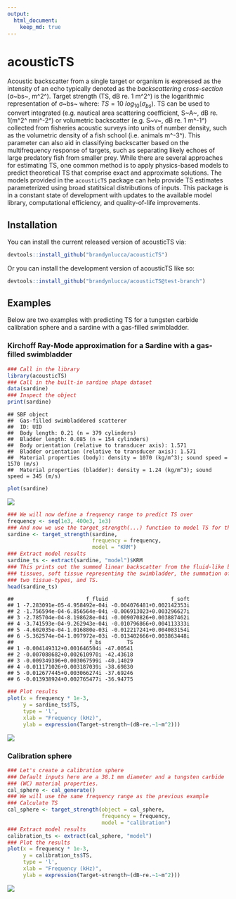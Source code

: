 ```yaml
---
output:
  html_document:
    keep_md: true
---
```

# acousticTS

Acoustic backscatter from a single target or organism is expressed as the 
intensity of an echo typically denoted as the *backscattering cross-section* 
(&sigma;~bs~, m^2^). Target strength (TS, dB re. 1 m^2^) is the logarithmic 
representation of &sigma;~bs~ where: $TS = 10~log_{10}(\sigma_{bs})$. TS can 
be used to convert integrated (e.g. nautical area scattering coefficient, S~A~,
dB re. 1(m^2^ nmi^-2^) or volumetric backscatter (e.g. S~v~, dB re. 1 m^-1^) 
collected from fisheries acoustic surveys into units of number density, such as 
the volumetric density of a fish school (i.e. animals m^-3^). This parameter can 
also aid in classifying backscatter based on the multifrequency response of 
targets, such as separating likely echoes of large predatory fish from smaller
prey. While there are several approaches for estimating TS, one common method is
to apply physics-based models to predict theoretical TS that comprise exact and
approximate solutions. The models provided in the `acousticTS` package can help
provide TS estimates parameterized using broad statitsical distributions of 
inputs. This package is in a constant state of development with updates to 
the available model library, computational efficiency, and quality-of-life 
improvements.

## Installation

You can install the current released version of acousticTS via: 

```r
devtools::install_github("brandynlucca/acousticTS")
```

Or you can install the development version of acousticTS like so:

```r
devtools::install_github("brandynlucca/acousticTS@test-branch")
```

## Examples

Below are two examples with predicting TS for a tungsten carbide calibration 
sphere and a sardine with a gas-filled swimbladder.

### Kirchoff Ray-Mode approximation for a Sardine with a gas-filled swimbladder


```r
### Call in the library
library(acousticTS)
### Call in the built-in sardine shape dataset
data(sardine)
### Inspect the object
print(sardine)
```

```
## SBF object 
##  Gas-filled swimbladdered scatterer 
##  ID: UID 
##  Body length: 0.21 (n = 379 cylinders) 
##  Bladder length: 0.085 (n = 154 cylinders) 
##  Body orientation (relative to transducer axis): 1.571 
##  Bladder orientation (relative to transducer axis): 1.571 
##  Material properties (body): density = 1070 (kg/m^3); sound speed = 1570 (m/s) 
##  Material properties (bladder): density = 1.24 (kg/m^3); sound speed = 345 (m/s)
```

```r
plot(sardine)
```

![](test_md_files/figure-html/unnamed-chunk-1-1.png)<!-- -->

```r
### We will now define a frequency range to predict TS over
frequency <- seq(1e3, 400e3, 1e3)
### And now we use the target_strength(...) function to model TS for this fish
sardine <- target_strength(sardine, 
                           frequency = frequency, 
                           model = "KRM")
### Extract model results
sardine_ts <- extract(sardine, "model")$KRM
### This prints out the summed linear backscatter from the fluid-like bodily
### tissues, soft tissue representing the swimbladder, the summation of these
### two tissue-types, and TS.
head(sardine_ts)
```

```
##                       f_fluid                    f_soft
## 1 -7.283091e-05-4.958492e-04i -0.004076481+0.002142353i
## 2 -1.756594e-04-6.856564e-04i -0.006913023+0.003296627i
## 3 -2.785704e-04-8.198628e-04i -0.009070826+0.003887462i
## 4 -3.741593e-04-9.262943e-04i -0.010796866+0.004113333i
## 5 -4.602035e-04-1.016880e-03i -0.012217241+0.004083154i
## 6 -5.362574e-04-1.097972e-03i -0.013402666+0.003863448i
##                        f_bs        TS
## 1 -0.004149312+0.001646504i -47.00541
## 2 -0.007088682+0.002610970i -42.43618
## 3 -0.009349396+0.003067599i -40.14029
## 4 -0.011171026+0.003187039i -38.69830
## 5 -0.012677445+0.003066274i -37.69246
## 6 -0.013938924+0.002765477i -36.94775
```

```r
### Plot results
plot(x = frequency * 1e-3,
     y = sardine_ts$TS,
     type = 'l',
     xlab = "Frequency (kHz)",
     ylab = expression(Target~strength~(dB~re.~1~m^2)))
```

![](test_md_files/figure-html/unnamed-chunk-1-2.png)<!-- -->

### Calibration sphere


```r
### Let's create a calibration sphere 
### Default inputs here are a 38.1 mm diameter and a tungsten carbide 
### (WC) material properties.
cal_sphere <- cal_generate()
### We will use the same frequency range as the previous example
### Calculate TS
cal_sphere <- target_strength(object = cal_sphere,
                              frequency = frequency,
                              model = "calibration")
### Extract model results
calibration_ts <- extract(cal_sphere, "model")
### Plot the results
plot(x = frequency * 1e-3,
     y = calibration_ts$TS,
     type = 'l',
     xlab = "Frequency (kHz)",
     ylab = expression(Target~strength~(dB~re.~1~m^2)))
```

![](test_md_files/figure-html/unnamed-chunk-2-1.png)<!-- -->

